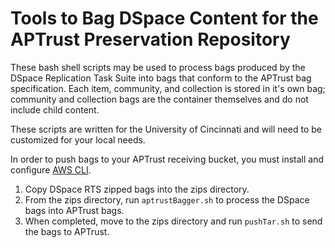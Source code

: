 # Tools to Bag DSpace Content for the APTrust Preservation Repository

These bash shell scripts may be used to process bags produced by the DSpace Replication Task Suite into bags that conform to the APTrust bag specification. Each item, community, and collection is stored in it's own bag; community and collection bags are the container themselves and do not include child content. 

These scripts are written for the University of Cincinnati and will need to be customized for your local needs.

In order to push bags to your APTrust receiving bucket, you must install and configure [AWS CLI](https://aws.amazon.com/cli/).

1. Copy DSpace RTS zipped bags into the zips directory.
2. From the zips directory, run `aptrustBagger.sh` to process the DSpace bags into APTrust bags.
3. When completed, move to the zips directory and run `pushTar.sh` to send the bags to APTrust.
